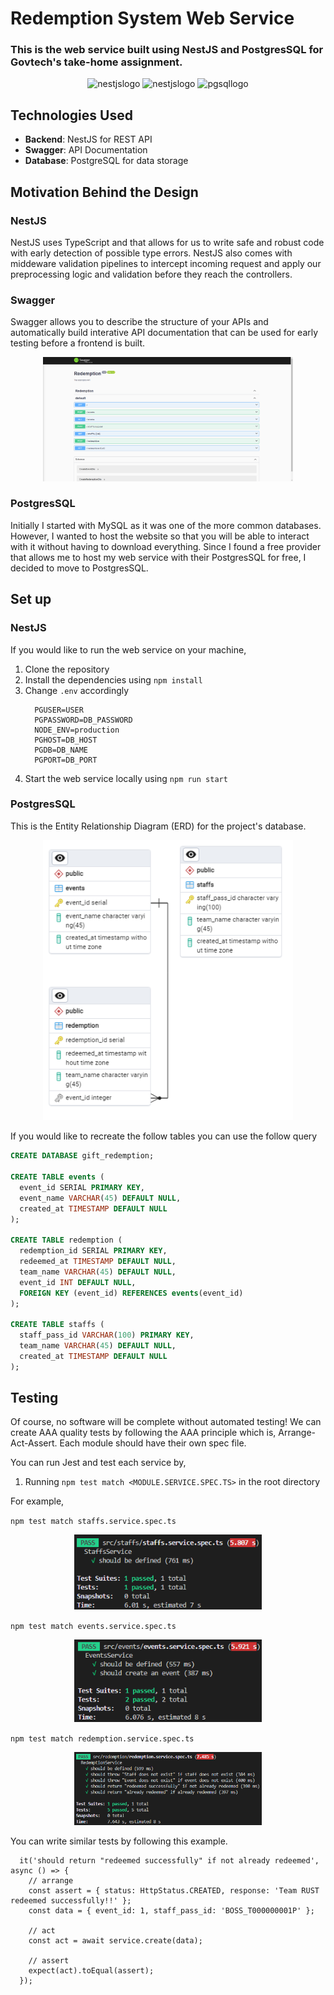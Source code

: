 # Redemption System Web Service
### This is the web service built using NestJS and  PostgresSQL for Govtech's take-home assignment.


<p align="center">
    <img src="https://img.shields.io/badge/NestJS-E0234E?style=for-the-badge&logo=nestjs" alt="nestjslogo" />
    <img src="https://img.shields.io/badge/Swagger-85EA2D?style=for-the-badge&logo=swagger&logoColor=black" alt="nestjslogo" />
    <img src="https://img.shields.io/badge/PostgresSQL-4169E1?style=for-the-badge&logo=postgresql&logoColor=white" alt="pgsqllogo" />
</p>

## Technologies Used 
* **Backend**: NestJS for REST API
* **Swagger**: API Documentation
* **Database**: PostgreSQL for data storage

## Motivation Behind the Design
### NestJS
NestJS uses TypeScript and that allows for us to write safe and robust code with early detection of possible type errors. NestJS also comes with middeware validation pipelines to intercept incoming request and apply our preprocessing logic and validation before they reach the controllers.

### Swagger
Swagger allows you to describe the structure of your APIs and automatically build interative API documentation that can be used for early testing before a frontend is built.

<p align="center">
    <img width="400" src="./readme/swagger.png" alt="swagger example" />
</p>

### PostgresSQL
Initially I started with MySQL as it was one of the more common databases. However, I wanted to host the website so that you will be able to interact with it without having to download everything. Since I found a free provider that allows me to host my web service with their PostgresSQL for free, I decided to move to PostgresSQL.

## Set up
### NestJS
If you would like to run the web service on your machine,
1. Clone the repository
2. Install the dependencies using `npm install`
3. Change `.env` accordingly
    ```
      PGUSER=USER
      PGPASSWORD=DB_PASSWORD
      NODE_ENV=production
      PGHOST=DB_HOST
      PGDB=DB_NAME
      PGPORT=DB_PORT
    ```
4. Start the web service locally using `npm run start`

### PostgresSQL
This is the Entity Relationship Diagram (ERD) for the project's database.
<p align="center">
    <img width="400" src="./readme/pgsql.png" alt="swagger example" />
</p>

If you would like to recreate the follow tables you can use the follow query
```SQL
CREATE DATABASE gift_redemption;

CREATE TABLE events (
  event_id SERIAL PRIMARY KEY,
  event_name VARCHAR(45) DEFAULT NULL,
  created_at TIMESTAMP DEFAULT NULL
);

CREATE TABLE redemption (
  redemption_id SERIAL PRIMARY KEY,
  redeemed_at TIMESTAMP DEFAULT NULL,
  team_name VARCHAR(45) DEFAULT NULL,
  event_id INT DEFAULT NULL,
  FOREIGN KEY (event_id) REFERENCES events(event_id)
);

CREATE TABLE staffs (
  staff_pass_id VARCHAR(100) PRIMARY KEY,
  team_name VARCHAR(45) DEFAULT NULL,
  created_at TIMESTAMP DEFAULT NULL
);
```

## Testing
Of course, no software will be complete without automated testing!
We can create AAA quality tests by following the AAA principle which is, Arrange-Act-Assert.
Each module should have their own spec file.

You can run Jest and test each service by,
1. Running `npm test match <MODULE.SERVICE.SPEC.TS>` in the root directory

For example,

`npm test match staffs.service.spec.ts`
<p align="center">
    <img width="300" src="./readme/staffspec.png" alt="swagger example">
</p>

`npm test match events.service.spec.ts`
<p align="center">
    <img width="300" src="./readme/eventspec.png" alt="swagger example">
</p>

`npm test match redemption.service.spec.ts`
<p align="center">
    <img width="300" src="./readme/redemptionspec.png" alt="swagger example">
</p>

You can write similar tests by following this example.
```TSX
  it('should return "redeemed successfully" if not already redeemed', async () => {
    // arrange
    const assert = { status: HttpStatus.CREATED, response: 'Team RUST redeemed successfully!!' };
    const data = { event_id: 1, staff_pass_id: 'BOSS_T000000001P' };

    // act
    const act = await service.create(data);

    // assert
    expect(act).toEqual(assert);
  });

```


